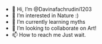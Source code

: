 - 👋 Hi, I’m @Davinafachrudini1203
- 👀 I’m interested in Nature :)
- 🌱 I’m currently learning myths
- 💞️ I’m looking to collaborate on Art!
- 📫 How to reach me Just wait.
